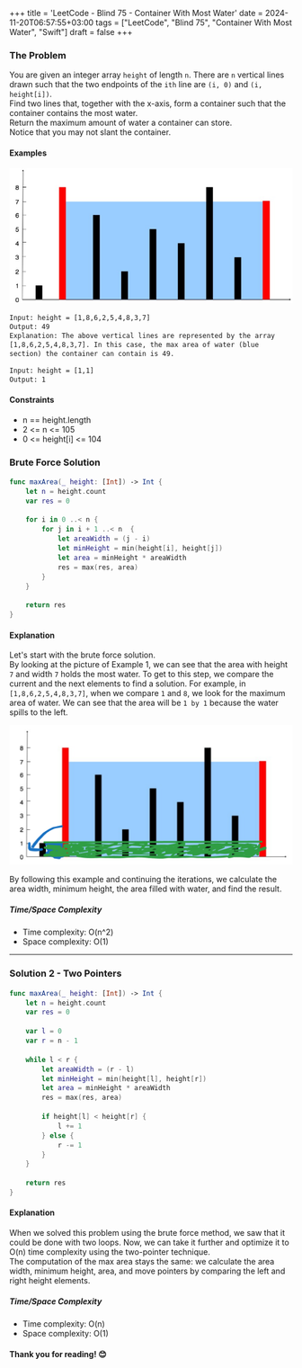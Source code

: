+++
title = 'LeetCode - Blind 75 - Container With Most Water'
date = 2024-11-20T06:57:55+03:00
tags = ["LeetCode", "Blind 75", "Container With Most Water", "Swift"]
draft = false
+++

### The Problem 
You are given an integer array `height` of length `n`. There are `n` vertical lines drawn such that the two endpoints of the `ith` line are `(i, 0)` and `(i, height[i])`.  
Find two lines that, together with the x-axis, form a container such that the container contains the most water.  
Return the maximum amount of water a container can store.  
Notice that you may not slant the container.

#### Examples

![alt image](images/question_11.jpg#center)

``` 
Input: height = [1,8,6,2,5,4,8,3,7]
Output: 49
Explanation: The above vertical lines are represented by the array [1,8,6,2,5,4,8,3,7]. In this case, the max area of water (blue section) the container can contain is 49.
```

```
Input: height = [1,1]
Output: 1
```

#### Constraints
* n == height.length  
* 2 <= n <= 105  
* 0 <= height[i] <= 104  

### Brute Force Solution 
```swift
func maxArea(_ height: [Int]) -> Int {
    let n = height.count
    var res = 0

    for i in 0 ..< n {
        for j in i + 1 ..< n  {
            let areaWidth = (j - i)
            let minHeight = min(height[i], height[j])
            let area = minHeight * areaWidth
            res = max(res, area)
        }
    }

    return res
}
```

#### Explanation
Let's start with the brute force solution.  
By looking at the picture of Example 1, we can see that the area with height `7` and width `7` holds the most water. To get to this step, we compare the current and the next elements to find a solution. For example, in `[1,8,6,2,5,4,8,3,7]`, when we compare `1` and `8`, we look for the maximum area of water. We can see that the area will be `1 by 1` because the water spills to the left.  

![alt image](images/question_11_brute_force.png#center)

By following this example and continuing the iterations, we calculate the area width, minimum height, the area filled with water, and find the result.

##### Time/Space Complexity
* Time complexity: O(n^2)  
* Space complexity: O(1)  

---

### Solution 2 - Two Pointers
```swift
func maxArea(_ height: [Int]) -> Int {
    let n = height.count
    var res = 0

    var l = 0
    var r = n - 1

    while l < r {
        let areaWidth = (r - l)
        let minHeight = min(height[l], height[r])
        let area = minHeight * areaWidth
        res = max(res, area)

        if height[l] < height[r] {
            l += 1
        } else {
            r -= 1
        }
    }

    return res
}
``` 

#### Explanation
When we solved this problem using the brute force method, we saw that it could be done with two loops. Now, we can take it further and optimize it to O(n) time complexity using the two-pointer technique.  
The computation of the max area stays the same: we calculate the area width, minimum height, area, and move pointers by comparing the left and right height elements.

##### Time/Space Complexity
* Time complexity: O(n)  
* Space complexity: O(1)  

#### Thank you for reading! 😊
